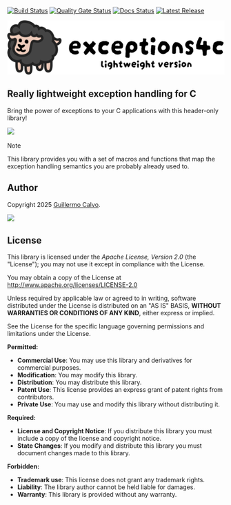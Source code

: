 
[![Build Status][BADGE_BUILD_STATUS]][BUILD_STATUS]
[![Quality Gate Status][BADGE_QUALITY_GATE]][QUALITY_GATE]
[![Docs Status][BADGE_DOCS_STATUS]][DOCS]
[![Latest Release][BADGE_LATEST_RELEASE]][LATEST_RELEASE]

![Lightweight exception handling for C][LOGO]


## Really lightweight exception handling for C

Bring the power of exceptions to your C applications with this header-only library!

![][EXAMPLE]

> [!NOTE]
> This library provides you with a set of macros and functions that map the exception handling semantics you are
> probably already used to.


## Author

Copyright 2025 [Guillermo Calvo][AUTHOR].

[![][GUILLERMO_IMAGE]][GUILLERMO]


## License

This library is licensed under the *Apache License, Version 2.0* (the "License");
you may not use it except in compliance with the License.

You may obtain a copy of the License at <http://www.apache.org/licenses/LICENSE-2.0>

Unless required by applicable law or agreed to in writing, software distributed under the License
is distributed on an "AS IS" BASIS, **WITHOUT WARRANTIES OR CONDITIONS OF ANY KIND**, either express or implied.

See the License for the specific language governing permissions and limitations under the License.


**Permitted:**

- **Commercial Use**: You may use this library and derivatives for commercial purposes.
- **Modification**: You may modify this library.
- **Distribution**: You may distribute this library.
- **Patent Use**: This license provides an express grant of patent rights from contributors.
- **Private Use**: You may use and modify this library without distributing it.

**Required:**

- **License and Copyright Notice**: If you distribute this library you must include a copy of the license and copyright
  notice.
- **State Changes**: If you modify and distribute this library you must document changes made to this library.

**Forbidden:**

- **Trademark use**: This license does not grant any trademark rights.
- **Liability**: The library author cannot be held liable for damages.
- **Warranty**: This library is provided without any warranty.


[AUTHOR]:                       https://github.com/guillermocalvo/
[BADGE_BUILD_STATUS]:           https://github.com/guillermocalvo/exceptions4c-lite/workflows/Build/badge.svg
[BADGE_DOCS_STATUS]:            https://github.com/guillermocalvo/exceptions4c-lite/workflows/Docs/badge.svg
[BADGE_LATEST_RELEASE]:         https://img.shields.io/github/v/release/guillermocalvo/exceptions4c-lite
[BADGE_QUALITY_GATE]:           https://sonarcloud.io/api/project_badges/measure?project=guillermocalvo_exceptions4c-lite&metric=alert_status
[BUILD_STATUS]:                 https://github.com/guillermocalvo/exceptions4c-lite/actions?query=workflow%3ABuild
[DOCS]:                         https://exceptions4c-lite.guillermo.dev/
[EXAMPLE]:                      docs/example.png
[GUILLERMO]:                    https://guillermo.dev/
[GUILLERMO_IMAGE]:              https://guillermo.dev/assets/images/thumb.png
[LATEST_RELEASE]:               https://github.com/guillermocalvo/exceptions4c-lite/releases/latest
[LOGO]:                         docs/exceptions4c-lite.svg
[QUALITY_GATE]:                 https://sonarcloud.io/dashboard?id=guillermocalvo_exceptions4c-lite

